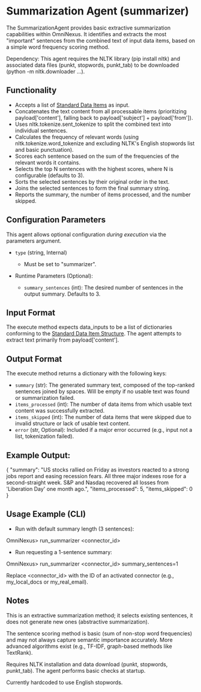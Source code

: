 # Summarization Agent (summarizer)

The SummarizationAgent provides basic extractive summarization capabilities within OmniNexus. It identifies and extracts the most "important" sentences from the combined text of input data items, based on a simple word frequency scoring method.

Dependency: This agent requires the NLTK library (pip install nltk) and associated data files (punkt, stopwords, punkt_tab) to be downloaded (python -m nltk.downloader ...).

## Functionality

*   Accepts a list of [Standard Data Items](../../protocol/data_item_structure.md) as input.
*   Concatenates the text content from all processable items (prioritizing payload['content'], falling back to payload['subject'] + payload['from']).
*   Uses nltk.tokenize.sent_tokenize to split the combined text into individual sentences.
*   Calculates the frequency of relevant words (using nltk.tokenize.word_tokenize and excluding NLTK's English stopwords list and basic punctuation).
*   Scores each sentence based on the sum of the frequencies of the relevant words it contains.
*   Selects the top N sentences with the highest scores, where N is configurable (defaults to 3).
*   Sorts the selected sentences by their original order in the text.
*   Joins the selected sentences to form the final summary string.
*   Reports the summary, the number of items processed, and the number skipped.

## Configuration Parameters

This agent allows optional configuration *during execution* via the parameters argument.

*   `type` (string, Internal)
    *   Must be set to "summarizer".

*   Runtime Parameters (Optional):
    *   `summary_sentences` (int): The desired number of sentences in the output summary. Defaults to 3.

## Input Format

The execute method expects data_inputs to be a list of dictionaries conforming to the [Standard Data Item Structure](../../protocol/data_item_structure.md). The agent attempts to extract text primarily from payload['content'].

## Output Format

The execute method returns a dictionary with the following keys:

*   `summary` (str): The generated summary text, composed of the top-ranked sentences joined by spaces. Will be empty if no usable text was found or summarization failed.
*   `items_processed` (int): The number of data items from which usable text content was successfully extracted.
*   `items_skipped` (int): The number of data items that were skipped due to invalid structure or lack of usable text content.
*   `error` (str, Optional): Included if a major error occurred (e.g., input not a list, tokenization failed).

## Example Output:

{
  "summary": "US stocks rallied on Friday as investors reacted to a strong jobs report and easing recession fears. All three major indexes rose for a second-straight week. S&P and Nasdaq recovered all losses from 'Liberation Day' one month ago.",
  "items_processed": 5,
  "items_skipped": 0
}

## Usage Example (CLI)

* Run with default summary length (3 sentences):

OmniNexus> run_summarizer <connector_id>


* Run requesting a 1-sentence summary:

OmniNexus> run_summarizer <connector_id> summary_sentences=1


Replace <connector_id> with the ID of an activated connector (e.g., my_local_docs or my_real_email).

## Notes

This is an extractive summarization method; it selects existing sentences, it does not generate new ones (abstractive summarization).

The sentence scoring method is basic (sum of non-stop word frequencies) and may not always capture semantic importance accurately. More advanced algorithms exist (e.g., TF-IDF, graph-based methods like TextRank).

Requires NLTK installation and data download (punkt, stopwords, punkt_tab). The agent performs basic checks at startup.

Currently hardcoded to use English stopwords.